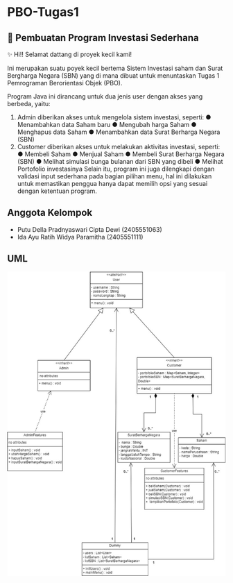 # PBO-Tugas1
## 📝 Pembuatan Program Investasi Sederhana
✨ Hi!! Selamat dattang di proyek kecil kami!

Ini merupakan suatu poyek kecil bertema Sistem Investasi saham dan Surat Bergharga Negara (SBN) yang di mana dibuat untuk menuntaskan Tugas 1 Pemrograman Berorientasi Objek (PBO).

Program Java ini dirancang untuk dua jenis user dengan akses yang berbeda, yaitu:

  1. Admin diberikan akses untuk mengelola sistem investasi, seperti:
     ● Menambahkan data Saham baru
     ● Mengubah harga Saham
     ● Menghapus data Saham
     ● Menambahkan data Surat Berharga Negara (SBN)
  2. Customer diberikan akses untuk melakukan aktivitas investasi, seperti:
     ● Membeli Saham
     ● Menjual Saham
     ● Membeli Surat Berharga Negara (SBN)
     ● Melihat simulasi bunga bulanan dari SBN yang dibeli
     ● Melihat Portofolio investasinya
Selain itu, program ini juga dilengkapi dengan validasi input sederhana pada bagian pilihan menu, hal ini dilakukan untuk memastikan penggua hanya dapat memilih opsi yang sesuai dengan ketentuan program.

## Anggota Kelompok
- Putu Della Pradnyaswari Cipta Dewi (2405551063)
- Ida Ayu Ratih Widya Paramitha (2405551111)

## UML
![Alt Text](images/UML_PBO_Tugas_1.jpg)


